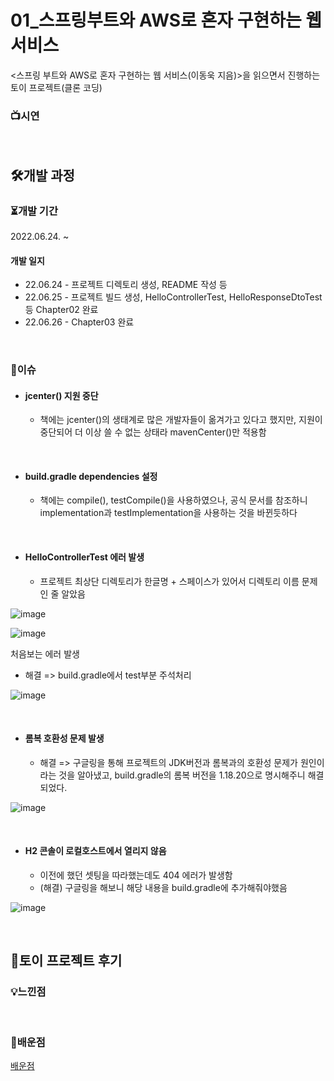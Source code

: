 # 01_스프링부트와 AWS로 혼자 구현하는 웹 서비스

<스프링 부트와 AWS로 혼자 구현하는 웹 서비스(이동욱 지음)>을 읽으면서 진행하는 토이 프로젝트(클론 코딩)

### 📺시연

<br>

## 🛠개발 과정

### ⏳개발 기간

2022.06.24. ~

#### 개발 일지

- 22.06.24 - 프로젝트 디렉토리 생성, README 작성 등
- 22.06.25 - 프로젝트 빌드 생성, HelloControllerTest, HelloResponseDtoTest 등 Chapter02 완료
- 22.06.26 - Chapter03 완료

<br>

### 🧨이슈

- #### jcenter() 지원 중단
  
  - 책에는 jcenter()의 생태계로 많은 개발자들이 옮겨가고 있다고 했지만, 지원이 중단되어 더 이상 쓸 수 없는 상태라 mavenCenter()만 적용함

<br>

- #### build.gradle dependencies 설정
  
  - 책에는 compile(), testCompile()을 사용하였으나, 공식 문서를 참조하니 implementation과 testImplementation을 사용하는 것을 바뀐듯하다

<br>

- #### HelloControllerTest 에러 발생

  - 프로젝트 최상단 디렉토리가 한글명 + 스페이스가 있어서 디렉토리 이름 문제인 줄 알았음


![image](https://user-images.githubusercontent.com/93081720/175773640-540d0704-d608-4a2e-8b5c-4e629f67c1ee.png)

![image](https://user-images.githubusercontent.com/93081720/175773895-f3f3bdbb-d208-47f4-9777-aa2a5f289a99.png)

처음보는 에러 발생

- 해결 => build.gradle에서 test부분 주석처리

![image](https://user-images.githubusercontent.com/93081720/175774316-efc22a45-9905-4c70-9a88-d181a8a36386.png)

<br>

- #### 롬복 호환성 문제 발생

  - 해결 => 구글링을 통해 프로젝트의 JDK버전과 롬복과의 호환성 문제가 원인이라는 것을 알아냈고, build.gradle의 롬복 버전을 1.18.20으로 명시해주니 해결되었다.

![image](https://user-images.githubusercontent.com/93081720/175774938-6cdc3585-e689-4d9a-903d-984cfe240840.png)

<br>

- #### H2 콘솔이 로컬호스트에서 열리지 않음

  - 이전에 했던 셋팅을 따라했는데도 404 에러가 발생함
  - (해결) 구글링을 해보니 해당 내용을 build.gradle에 추가해줘야했음

![image](https://user-images.githubusercontent.com/93081720/175800610-de107dcd-f68b-464d-b9ca-fcb31a96b044.png)

<br>

## 🤔토이 프로젝트 후기

### 💡느낀점

<br>

### 🧠배운점

[배운점](https://github.com/siwon-park/Toy_Projects/blob/master/01_SpringBoot_with_AWS/%EB%B0%B0%EC%9A%B4%EC%A0%90.md)

<br>

